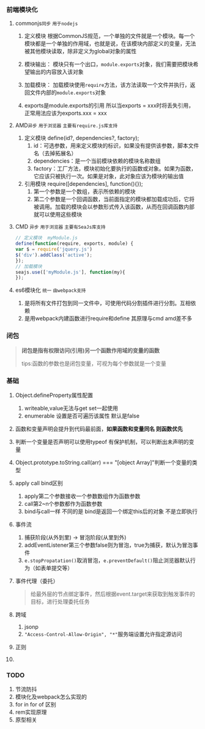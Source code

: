 ### 前端模块化

1. commonjs`同步` `用于nodejs`

   1. 定义模块
      根据CommonJS规范，一个单独的文件就是一个模块。每一个模块都是一个单独的作用域，也就是说，在该模块内部定义的变量，无法被其他模块读取，除非定义为global对象的属性

   2. 模块输出：
      模块只有一个出口，`module.exports`对象，我们需要把模块希望输出的内容放入该对象

   3. 加载模块：
      加载模块使用`require`方法，该方法读取一个文件并执行，返回文件内部的`module.exports`对象

   4. exports是module.exports的引用 所以当exports = xxx时将丢失引用，正常用法应该为exports.xxx = xxx

      

2. AMD`异步` `用于浏览器` `主要有require.js库支持`

   1. 定义模块 define(id?, dependencies?, factory);
      1. id：可选参数，用来定义模块的标识，如果没有提供该参数，脚本文件名（去掉拓展名）
      2. dependencies：是一个当前模块依赖的模块名称数组
      3. factory：工厂方法，模块初始化要执行的函数或对象。如果为函数，它应该只被执行一次。如果是对象，此对象应该为模块的输出值
   2. 引用模块 require([dependencies], function(){});
      1. 第一个参数是一个数组，表示所依赖的模块
      2. 第二个参数是一个回调函数，当前面指定的模块都加载成功后，它将被调用。加载的模块会以参数形式传入该函数，从而在回调函数内部就可以使用这些模块

3. CMD `异步` `用于浏览器` `主要有SeaJs库支持`

      ```js
   // 定义模块  myModule.js
   define(function(require, exports, module) {
     var $ = require('jquery.js')
     $('div').addClass('active');
   });
   // 加载模块
   seajs.use(['myModule.js'], function(my){
   });
   ```

4. es6模块化 `统一` `由webpack支持`

   1. 是将所有文件打包到同一文件中，可使用代码分割插件进行分割。互相依赖
   2. 是用webpack内建函数进行require和define 其原理与cmd amd差不多



### 闭包

>  **闭包是指有权限访问(引用)另一个函数作用域的变量的函数**
>
>  tips:函数的参数也是闭包变量，可视为每个参数就是一个变量



### 基础

1. Object.defineProperty属性配置
   1. writeable,value无法与get set一起使用
   2. enumerable 设置是否可遍历该属性 默认是false

2. 函数和变量声明会提升到代码最前面，**如果函数和变量同名 则函数优先**

3. 判断一个变量是否声明可以使用typeof 有保护机制，可以判断出未声明的变量

4. Object.prototype.toString.call(arr) === "[object Array]"判断一个变量的类型

5. apply call bind区别
   1. apply第二个参数接收一个参数数组作为函数参数
   2. call第2~n个参数都作为函数参数
   3. bind与call一样 不同的是 bind是返回一个绑定this后的对象 不是立即执行

6. 事件流

   1. 捕获阶段(从外到里) -> 冒泡阶段(从里到外)
   2. addEventListener第三个参数false则为冒泡，true为捕获，默认为冒泡事件
   3. `e.stopPropatation()`取消冒泡，`e.preventDefault()`阻止浏览器默认行为（如表单提交等）

7. 事件代理（委托）

   > 给最外层的节点绑定事件，然后根据event.target来获取到触发事件的目标，进行处理委托任务

8. 跨域

   1. jsonp
   2. `"Access-Control-Allow-Origin", "*"`服务端设置允许指定源访问

9. 正则

10. 





### TODO



1. 节流防抖
2. 模块化及webpack怎么实现的
3. for in for of 区别
4. rem实现原理
5. 原型相关

